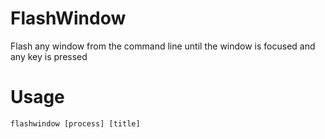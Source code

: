 # FlashWindow
Flash any window from the command line until the window is focused and any key is pressed

# Usage
`flashwindow [process] [title]`
